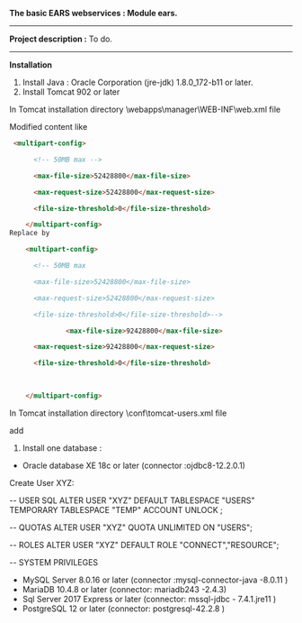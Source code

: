 **The basic EARS webservices : Module ears.**

------

**Project description :** To do.

------

**Installation**

1. Install Java : Oracle Corporation (jre-jdk) 1.8.0_172-b11 or later.
2. Install Tomcat 902 or later

In Tomcat installation directory \webapps\manager\WEB-INF\web.xml   file

Modified content  like 

```html
 <multipart-config>

​      <!-- 50MB max -->

​      <max-file-size>52428800</max-file-size>

​      <max-request-size>52428800</max-request-size>

​      <file-size-threshold>0</file-size-threshold>

​    </multipart-config>
Replace by

​    <multipart-config>

​      <!-- 50MB max 

​      <max-file-size>52428800</max-file-size>

​      <max-request-size>52428800</max-request-size>

​      <file-size-threshold>0</file-size-threshold>-->

​              <max-file-size>92428800</max-file-size>

​      <max-request-size>92428800</max-request-size>

​      <file-size-threshold>0</file-size-threshold>

​              

​    </multipart-config>
```

   



In Tomcat installation directory \conf\tomcat-users.xml file

add 

<role rolename="manager-gui"/>

<user password="XYZ" roles="manager-gui" username="XYZ"/>

1. Install one database : 

- Oracle database XE  18c or later (connector :ojdbc8-12.2.0.1)

Create User XYZ:

-- USER SQL
ALTER USER "XYZ"
DEFAULT TABLESPACE "USERS"
TEMPORARY TABLESPACE "TEMP"
ACCOUNT UNLOCK ;

-- QUOTAS
ALTER USER "XYZ" QUOTA UNLIMITED ON "USERS";

-- ROLES
ALTER USER "XYZ" DEFAULT ROLE "CONNECT","RESOURCE";

-- SYSTEM PRIVILEGES

- MySQL Server 8.0.16 or later (connector :mysql-connector-java -8.0.11 )
- MariaDB 10.4.8 or later (connector: mariadb243 -2.4.3)
- Sql Server 2017 Express  or later (connector: mssql-jdbc - 7.4.1.jre11 )
- PostgreSQL 12 or later (connector: postgresql-42.2.8 )

